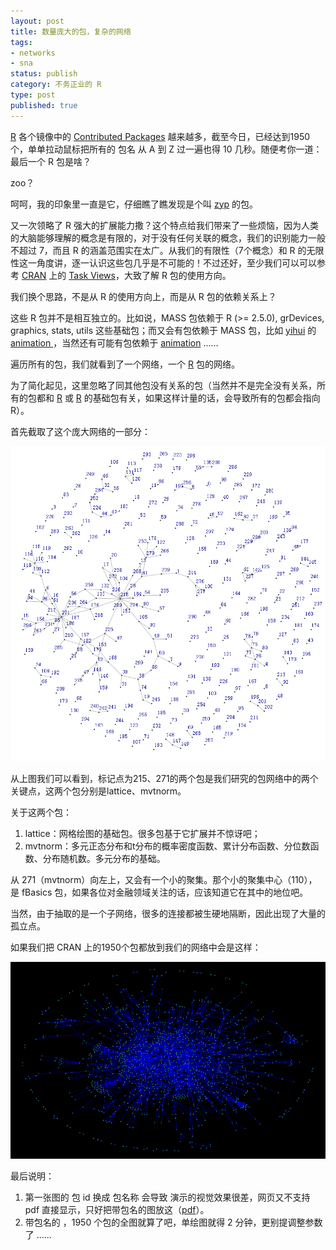 ```yaml
---
layout: post
title: 数量庞大的包，复杂的网络
tags: 
- networks
- sna
status: publish
category: 不务正业的 R
type: post
published: true
---
```

<a href="http://www.r-project.org">R</a> 各个镜像中的 <a href="http://ftp.ctex.org/mirrors/CRAN/web/packages/" target="_blank">Contributed Packages</a> 越来越多，截至今日，已经达到1950个，单单拉动鼠标把所有的 包名 从 A 到 Z 过一遍也得 10 几秒。随便考你一道：最后一个 R 包是啥？

zoo？

呵呵，我的印象里一直是它，仔细瞧了瞧发现是个叫 <a href="http://ftp.ctex.org/mirrors/CRAN/web/packages/zyp/index.html">zyp</a> 的包。

又一次领略了 R 强大的扩展能力撒？这个特点给我们带来了一些烦恼，因为人类的大脑能够理解的概念是有限的，对于没有任何关联的概念，我们的识别能力一般不超过 7，而且 R 的涵盖范围实在太广。从我们的有限性（7个概念）和 R 的无限性这一角度讲，逐一认识这些包几乎是不可能的！不过还好，至少我们可以可以参考 <a href="http://cran.r-project.org/mirrors.html" target="_blank">CRAN</a> 上的 <a href="http://ftp.ctex.org/mirrors/CRAN/web/views/" target="_blank">Task Views</a>，大致了解 R 包的使用方向。

我们换个思路，不是从 R 的使用方向上，而是从 R 包的依赖关系上？

这些 R 包并不是相互独立的。比如说，MASS 包依赖于 R (&gt;= 2.5.0), grDevices, graphics, stats, utils 这些基础包；而又会有包依赖于 MASS 包，比如 <a href="http://yihui.name/" target="_blank">yihui</a> 的 <a href="http://ftp.ctex.org/mirrors/CRAN/web/packages/animation/index.html">animation </a>，当然还有可能有包依赖于 <a href="http://ftp.ctex.org/mirrors/CRAN/web/packages/animation/index.html">animation</a> ……

遍历所有的包，我们就看到了一个网络，一个 <a href="http://www.r-project.org">R</a> 包的网络。

为了简化起见，这里忽略了同其他包没有关系的包（当然并不是完全没有关系，所有的包都和 <a href="http://www.r-project.org">R</a> 或 <a href="http://www.r-project.org">R</a> 的基础包有关，如果这样计量的话，会导致所有的包都会指向 R）。

首先截取了这个庞大网络的一部分：

![](/upload/pic/sna.png)

从上图我们可以看到，标记点为215、271的两个包是我们研究的包网络中的两个关键点，这两个包分别是lattice、mvtnorm。

关于这两个包：
<ol>
	<li>
<div>lattice：网格绘图的基础包。很多包基于它扩展并不惊讶吧；</div></li>
	<li>
<div>mvtnorm：多元正态分布和t分布的概率密度函数、累计分布函数、分位数函数、分布随机数。多元分布的基础。</div></li>
</ol>
从 271（mvtnorm）向左上，又会有一个小的聚集。那个小的聚集中心（110），是 fBasics 包，如果各位对金融领域关注的话，应该知道它在其中的地位吧。

当然，由于抽取的是一个子网络，很多的连接都被生硬地隔断，因此出现了大量的孤立点。

如果我们把 CRAN 上的1950个包都放到我们的网络中会是这样：

![](/upload/pic/sna_black.png)


最后说明：
<ol>
	<li>第一张图的 包 id 换成 包名称 会导致 演示的视觉效果很差，网页又不支持 pdf 直接显示，只好把带包名的图放这（<a href="http://bjt.cos.name/wp-content/uploads/sna300.pdf">pdf</a>）。</li>
	<li>带包名的 ，1950 个包的全图就算了吧，单绘图就得 2 分钟，更别提调整参数了 ……</li>
</ol>
